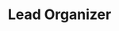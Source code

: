 ---
layout: post
title: Lead Organizer
description: Brooklyn Swift Meetup
image: bk-swift-dev-logo.png
piece_link: https://www.meetup.com/Brooklyn-Swift-Developers/
---